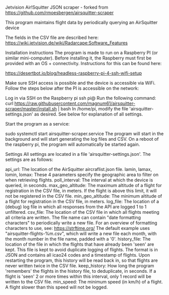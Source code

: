 Jetvision Air!Squitter JSON scraper - forked from https://github.com/rmoesbergen/airsquitter-scraper

This program maintains flight data by periodically querying an AirSquitter device

The fields in the CSV file are described here: https://wiki.jetvision.de/wiki/Radarcape:Software_Features

Installation instructions
The program is made to run on a Raspberry PI (or similar mini-computer). Before installing it, the Raspberry must first be provided with an OS + connectivity. Instructions for this can be found here:

https://desertbot.io/blog/headless-raspberry-pi-4-ssh-wifi-setup

Make sure SSH access is possible and the device is accessible via WiFi. Follow the steps below after the PI is accessible on the network:

Log in via SSH on the Raspberry pi
ssh pi@<ip adres pi>
Run the following command: 
curl https://raw.githubusercontent.com/magnum61/airsquitter-scraper/master/install.sh | bash
In /home/pi, modify the file 'airsquitter-settings.json' as desired. See below for explanation of all settings.

Start the program as a service:

sudo systemctl start airsquitter-scraper.service
The program will start in the background and will start generating the log files and CSV. On a reboot of the raspberry pi, the program will automatically be started again.

Settings
All settings are located in a file 'airsquitter-settings.json'. The settings are as follows:

api_url: The location of the AirSquitter aircraflist.json file.
lamin, lamax, lomin, lomax: These 4 parameters specify the geographic area to filter on when retrieving flights.
poll_interval: The interval at which the device is queried, in seconds.
max_geo_altitude: The maximum altitude of a flight for registration in the CSV file, in meters. If the flight is above this limit, it will not be registered in the CSV file.
min_geo_altitude: The minimum altitude of a flight for registration in the CSV file, in meters.
log_file: The location of a (debug) log file in which all responses from the API are logged 1 to 1 unfiltered.
csv_file: The location of the CSV file in which all flights meeting all criteria are written. The file name can contain "date formatting characters" to periodically write a new file. For an overview of formatting characters to use, see: https://strftime.org/ The default example uses "airsquitter-flights-%m.csv", which will write a new file each month, with the month number in the file name, padded with a '0'.
history_file: The location of the file in which the flights that have already been 'seen' are kept. This file is kept to avoid duplicate logging of flights. The format is in JSON and contains all icao24 codes and a timestamp of flights. Upon restarting the program, this history will be read back in, so that flights are never written twice in the CSV file.
keep_history: How long the program 'remembers' the flights in the history file, to deduplicate, in seconds. If a flight is 'seen' 2 or more times within this interval, only 1 record will be written to the CSV file.
min_speed: The minimum speed (in km/h) of a flight. A flight slower than this speed will not be logged.

